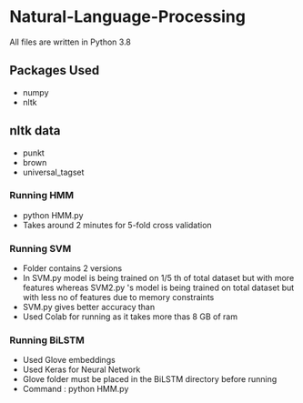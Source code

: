 # Natural-Language-Processing

All files are written in Python 3.8

## Packages Used
- numpy
- nltk

## nltk data
- punkt
- brown
- universal_tagset

### Running HMM
- python HMM.py 
- Takes around 2 minutes for 5-fold cross validation


### Running SVM
- Folder contains 2 versions
- In SVM.py model is being trained on 1/5 th of total dataset but with more features whereas SVM2.py 's model is being trained on total dataset but with less no of features due to memory constraints
- SVM.py gives better accuracy than 
- Used Colab for running as it takes more thas 8 GB of ram 

### Running BiLSTM
- Used Glove embeddings
- Used Keras for Neural Network
- Glove folder must be placed in the BiLSTM directory before running
- Command : python HMM.py
